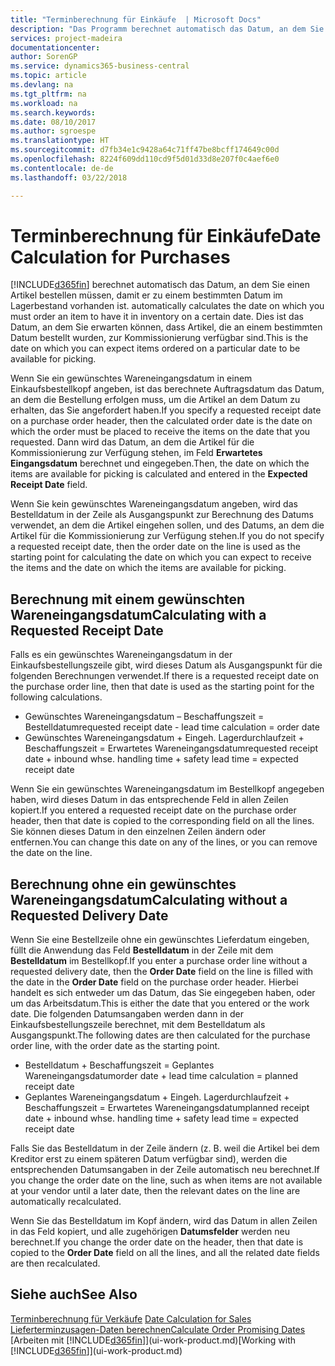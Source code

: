 ```yaml
---
title: "Terminberechnung für Einkäufe  | Microsoft Docs"
description: "Das Programm berechnet automatisch das Datum, an dem Sie einen Artikel bestellen müssen, damit er zu einem bestimmten Datum im Lagerbestand vorhanden ist. Dies ist das Datum, an dem Sie erwarten können, dass Artikel, die an einem bestimmten Datum bestellt wurden, zur Kommissionierung verfügbar sind."
services: project-madeira
documentationcenter: 
author: SorenGP
ms.service: dynamics365-business-central
ms.topic: article
ms.devlang: na
ms.tgt_pltfrm: na
ms.workload: na
ms.search.keywords: 
ms.date: 08/10/2017
ms.author: sgroespe
ms.translationtype: HT
ms.sourcegitcommit: d7fb34e1c9428a64c71ff47be8bcff174649c00d
ms.openlocfilehash: 8224f609dd110cd9f5d01d33d8e207f0c4aef6e0
ms.contentlocale: de-de
ms.lasthandoff: 03/22/2018

---
```

# <a name="date-calculation-for-purchases"></a><span data-ttu-id="8ef29-104">Terminberechnung für Einkäufe</span><span class="sxs-lookup"><span data-stu-id="8ef29-104">Date Calculation for Purchases</span></span>
[!INCLUDE[d365fin](includes/d365fin_md.md)]<span data-ttu-id="8ef29-105"> berechnet automatisch das Datum, an dem Sie einen Artikel bestellen müssen, damit er zu einem bestimmten Datum im Lagerbestand vorhanden ist.</span><span class="sxs-lookup"><span data-stu-id="8ef29-105"> automatically calculates the date on which you must order an item to have it in inventory on a certain date.</span></span> <span data-ttu-id="8ef29-106">Dies ist das Datum, an dem Sie erwarten können, dass Artikel, die an einem bestimmten Datum bestellt wurden, zur Kommissionierung verfügbar sind.</span><span class="sxs-lookup"><span data-stu-id="8ef29-106">This is the date on which you can expect items ordered on a particular date to be available for picking.</span></span>  

<span data-ttu-id="8ef29-107">Wenn Sie ein gewünschtes Wareneingangsdatum in einem Einkaufsbestellkopf angeben, ist das berechnete Auftragsdatum das Datum, an dem die Bestellung erfolgen muss, um die Artikel an dem Datum zu erhalten, das Sie angefordert haben.</span><span class="sxs-lookup"><span data-stu-id="8ef29-107">If you specify a requested receipt date on a purchase order header, then the calculated order date is the date on which the order must be placed to receive the items on the date that you requested.</span></span> <span data-ttu-id="8ef29-108">Dann wird das Datum, an dem die Artikel für die Kommissionierung zur Verfügung stehen, im Feld **Erwartetes Eingangsdatum** berechnet und eingegeben.</span><span class="sxs-lookup"><span data-stu-id="8ef29-108">Then, the date on which the items are available for picking is calculated and entered in the **Expected Receipt Date** field.</span></span>  

<span data-ttu-id="8ef29-109">Wenn Sie kein gewünschtes Wareneingangsdatum angeben, wird das Bestelldatum in der Zeile als Ausgangspunkt zur Berechnung des Datums verwendet, an dem die Artikel eingehen sollen, und des Datums, an dem die Artikel für die Kommissionierung zur Verfügung stehen.</span><span class="sxs-lookup"><span data-stu-id="8ef29-109">If you do not specify a requested receipt date, then the order date on the line is used as the starting point for calculating the date on which you can expect to receive the items and the date on which the items are available for picking.</span></span>  

## <a name="calculating-with-a-requested-receipt-date"></a><span data-ttu-id="8ef29-110">Berechnung mit einem gewünschten Wareneingangsdatum</span><span class="sxs-lookup"><span data-stu-id="8ef29-110">Calculating with a Requested Receipt Date</span></span>  
<span data-ttu-id="8ef29-111">Falls es ein gewünschtes Wareneingangsdatum in der Einkaufsbestellungszeile gibt, wird dieses Datum als Ausgangspunkt für die folgenden Berechnungen verwendet.</span><span class="sxs-lookup"><span data-stu-id="8ef29-111">If there is a requested receipt date on the purchase order line, then that date is used as the starting point for the following calculations.</span></span>  

- <span data-ttu-id="8ef29-112">Gewünschtes Wareneingangsdatum – Beschaffungszeit = Bestelldatum</span><span class="sxs-lookup"><span data-stu-id="8ef29-112">requested receipt date - lead time calculation = order date</span></span>  
- <span data-ttu-id="8ef29-113">Gewünschtes Wareneingangsdatum + Eingeh. Lagerdurchlaufzeit + Beschaffungszeit = Erwartetes Wareneingangsdatum</span><span class="sxs-lookup"><span data-stu-id="8ef29-113">requested receipt date + inbound whse. handling time + safety lead time = expected receipt date</span></span>  

<span data-ttu-id="8ef29-114">Wenn Sie ein gewünschtes Wareneingangsdatum im Bestellkopf angegeben haben, wird dieses Datum in das entsprechende Feld in allen Zeilen kopiert.</span><span class="sxs-lookup"><span data-stu-id="8ef29-114">If you entered a requested receipt date on the purchase order header, then that date is copied to the corresponding field on all the lines.</span></span> <span data-ttu-id="8ef29-115">Sie können dieses Datum in den einzelnen Zeilen ändern oder entfernen.</span><span class="sxs-lookup"><span data-stu-id="8ef29-115">You can change this date on any of the lines, or you can remove the date on the line.</span></span>  

## <a name="calculating-without-a-requested-delivery-date"></a><span data-ttu-id="8ef29-116">Berechnung ohne ein gewünschtes Wareneingangsdatum</span><span class="sxs-lookup"><span data-stu-id="8ef29-116">Calculating without a Requested Delivery Date</span></span>  
<span data-ttu-id="8ef29-117">Wenn Sie eine Bestellzeile ohne ein gewünschtes Lieferdatum eingeben, füllt die Anwendung das Feld **Bestelldatum** in der Zeile mit dem **Bestelldatum** im Bestellkopf.</span><span class="sxs-lookup"><span data-stu-id="8ef29-117">If you enter a purchase order line without a requested delivery date, then the **Order Date** field on the line is filled with the date in the **Order Date** field on the purchase order header.</span></span> <span data-ttu-id="8ef29-118">Hierbei handelt es sich entweder um das Datum, das Sie eingegeben haben, oder um das Arbeitsdatum.</span><span class="sxs-lookup"><span data-stu-id="8ef29-118">This is either the date that you entered or the work date.</span></span> <span data-ttu-id="8ef29-119">Die folgenden Datumsangaben werden dann in der Einkaufsbestellungszeile berechnet, mit dem Bestelldatum als Ausgangspunkt.</span><span class="sxs-lookup"><span data-stu-id="8ef29-119">The following dates are then calculated for the purchase order line, with the order date as the starting point.</span></span>  

- <span data-ttu-id="8ef29-120">Bestelldatum + Beschaffungszeit = Geplantes Wareneingangsdatum</span><span class="sxs-lookup"><span data-stu-id="8ef29-120">order date + lead time calculation = planned receipt date</span></span>  
- <span data-ttu-id="8ef29-121">Geplantes Wareneingangsdatum + Eingeh. Lagerdurchlaufzeit + Beschaffungszeit = Erwartetes Wareneingangsdatum</span><span class="sxs-lookup"><span data-stu-id="8ef29-121">planned receipt date + inbound whse. handling time + safety lead time = expected receipt date</span></span>  

<span data-ttu-id="8ef29-122">Falls Sie das Bestelldatum in der Zeile ändern (z. B. weil die Artikel bei dem Kreditor erst zu einem späteren Datum verfügbar sind), werden die entsprechenden Datumsangaben in der Zeile automatisch neu berechnet.</span><span class="sxs-lookup"><span data-stu-id="8ef29-122">If you change the order date on the line, such as when items are not available at your vendor until a later date, then the relevant dates on the line are automatically recalculated.</span></span>  

<span data-ttu-id="8ef29-123">Wenn Sie das Bestelldatum im Kopf ändern, wird das Datum in allen Zeilen in das Feld  kopiert, und alle zugehörigen **Datumsfelder** werden neu berechnet.</span><span class="sxs-lookup"><span data-stu-id="8ef29-123">If you change the order date on the header, then that date is copied to the **Order Date** field on all the lines, and all the related date fields are then recalculated.</span></span>  

## <a name="see-also"></a><span data-ttu-id="8ef29-124">Siehe auch</span><span class="sxs-lookup"><span data-stu-id="8ef29-124">See Also</span></span>  
 <span data-ttu-id="8ef29-125">[Terminberechnung für Verkäufe](sales-date-calculation-for-sales.md) </span><span class="sxs-lookup"><span data-stu-id="8ef29-125">[Date Calculation for Sales](sales-date-calculation-for-sales.md) </span></span>  
 [<span data-ttu-id="8ef29-126">Lieferterminzusagen-Daten berechnen</span><span class="sxs-lookup"><span data-stu-id="8ef29-126">Calculate Order Promising Dates</span></span>](sales-how-to-calculate-order-promising-dates.md)  
 <span data-ttu-id="8ef29-127">[Arbeiten mit [!INCLUDE[d365fin](includes/d365fin_md.md)]](ui-work-product.md)</span><span class="sxs-lookup"><span data-stu-id="8ef29-127">[Working with [!INCLUDE[d365fin](includes/d365fin_md.md)]](ui-work-product.md)</span></span>

